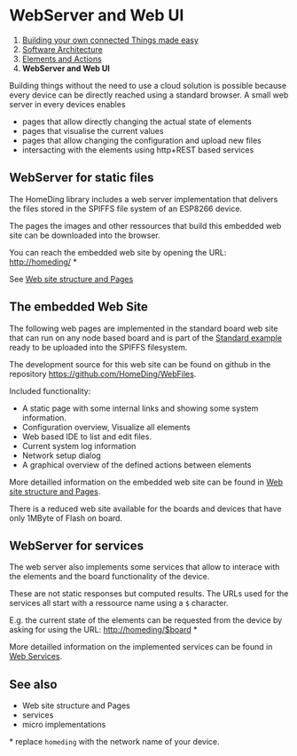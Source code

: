 # WebServer and Web UI

1. [Building your own connected Things made easy](/concepts/paper01.md)
2. [Software Architecture](/concepts/paper02.md)
3. [Elements and Actions](/concepts/paper03.md)
4. **WebServer and Web UI**

Building things without the need to use a cloud solution is possible because every device can be directly reached using a standard browser.
A small web server in every devices enables

* pages that allow directly changing the actual state of elements
* pages that visualise the current values
* pages that allow changing the configuration and upload new files
* intersacting with the elements using http+REST based services


## WebServer for static files

The HomeDing library includes a web server implementation that delivers the files stored in the SPIFFS file system of an ESP8266 device.

The pages the images and other ressources that build this embedded web site can be downloaded into the browser.

You can reach the embedded web site by opening the URL: <http://homeding/> \*

See [Web site structure and Pages](website.md)


## The embedded Web Site

The following web pages are implemented in the standard board web site
that can run on any node based board and is part of the [Standard example](examples/standard.md) ready to be uploaded into the SPIFFS filesystem.

The development source for this web site can be found on github in the repository <https://github.com/HomeDing/WebFiles>.

Included functionality:

* A static page with some internal links and showing some system information.
* Configuration overview, Visualize all elements
* Web based IDE to list and edit files.
* Current system log information
* Network setup dialog
* A graphical overview of the defined actions between elements 

More detailled information on the embedded web site can be found in [Web site structure and Pages](website.md).

There is a reduced web site available for the boards and devices that have only 1MByte of Flash on board.


## WebServer for services

The web server also implements some services that allow to interace with the elements and the board functionality of the device.

These are not static responses but computed results. The URLs used for the services all start with a ressource name using a `$` character.

E.g. the current state of the elements can be requested from the device by asking for using the URL: <http://homeding/$board> \*

More detailled information on the implemented services can be found in [Web Services](webservices.md).


## See also

* Web site structure and Pages
* services
* micro implementations

\* replace `homeding` with the network name of your device.

